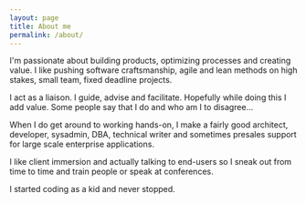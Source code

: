 ```yaml
---
layout: page
title: About me
permalink: /about/
---
```

I'm passionate about building products, optimizing processes and creating value. I like pushing software craftsmanship, agile and lean methods on high stakes, small team, fixed deadline projects.

I act as a liaison. I guide, advise and facilitate. Hopefully while doing this I add value. Some people say that I do and who am I to disagree...

When I do get around to working hands-on, I make a fairly good architect, developer, sysadmin, DBA, technical writer and sometimes presales support for large scale enterprise applications. 

I like client immersion and actually talking to end-users so I sneak out from time to time and train people or speak at conferences.

I started coding as a kid and never stopped.
